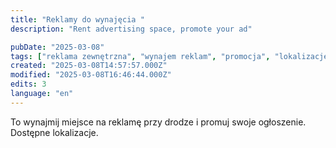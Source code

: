```yaml
---
title: "Reklamy do wynajęcia "
description: "Rent advertising space, promote your ad"

pubDate: "2025-03-08"
tags: ["reklama zewnętrzna", "wynajem reklam", "promocja", "lokalizacje", "listings"]
created: "2025-03-08T14:57:57.000Z"
modified: "2025-03-08T16:46:44.000Z"
edits: 3
language: "en"
---
```


To wynajmij miejsce na reklamę przy drodze i promuj swoje ogłoszenie. Dostępne lokalizacje.